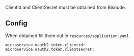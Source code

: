 ClientId and ClientSecret must be obtained from Bisnode.
## Config
When obtained fill them out in
`resources/application.yaml`

```
microservice.oauth2.token.clientid:
microservice.oauth2.token.clientsecret:
```


